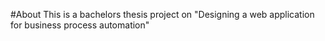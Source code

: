 #About
This is a bachelors thesis project on "Designing a web application for business process automation" 

